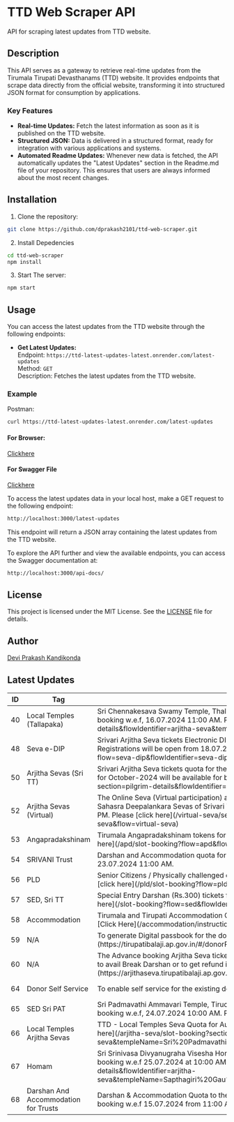 # TTD Web Scraper API

API for scraping latest updates from TTD website.

## Description

This API serves as a gateway to retrieve real-time updates from the Tirumala Tirupati Devasthanams (TTD) website. It provides endpoints that scrape data directly from the official website, transforming it into structured JSON format for consumption by applications.

### Key Features

- **Real-time Updates:** Fetch the latest information as soon as it is published on the TTD website.
- **Structured JSON:** Data is delivered in a structured format, ready for integration with various applications and systems.
- **Automated Readme Updates:** Whenever new data is fetched, the API automatically updates the "Latest Updates" section in the Readme.md file of your repository. This ensures that users are always informed about the most recent changes.

## Installation

1. Clone the repository:

```bash
git clone https://github.com/dprakash2101/ttd-web-scraper.git
```

2. Install Depedencies

```bash
cd ttd-web-scraper
npm install
```

3. Start The server:

```bash
npm start
```



## Usage

You can access the latest updates from the TTD website through the following endpoints:

- **Get Latest Updates:**  
  Endpoint: `https://ttd-latest-updates-latest.onrender.com/latest-updates`  
  Method: `GET`  
  Description: Fetches the latest updates from the TTD website.

### Example
Postman:
```bash
curl https://ttd-latest-updates-latest.onrender.com/latest-updates
```
#### For Browser:
 [Clickhere](https://ttd-latest-updates-latest.onrender.com/latest-updates)

 #### For Swagger File
 [Clickhere](https://ttd-latest-updates-latest.onrender.com/api-docs/)


To access the latest updates data in your local host, make a GET request to the following endpoint:

```bash
http://localhost:3000/latest-updates
```
This endpoint will return a JSON array containing the latest updates from the TTD website.

To explore the API further and view the available endpoints, you can access the Swagger documentation at:

```bash
http://localhost:3000/api-docs/
```

## License

This project is licensed under the MIT License. See the [LICENSE](LICENSE) file for details.

## Author

[Devi Prakash Kandikonda](https://github.com/dprakash2101)

## Latest Updates
<table><thead><tr><th>ID</th><th>Tag</th><th>Data</th><th>Published At</th></tr></thead><tbody><tr><td>40</td><td>Local Temples (Tallapaka)</td><td>Sri Chennakesava Swamy Temple, Thallapaka  Arjitha Kalyanotsavam (Rs. 300/-) tickets on  22-July-2024 will be available for booking w.e.f, 16.07.2024 11:00 AM.
Please [click here](/arjitha-seva/slot-booking?section=pilgrim-details&flowIdentifier=arjitha-seva&templeName=Sri%20Chennakeshava%20Swamy%20Temple&sevaName=All)</td><td>2024-07-14T03:33:14.026Z</td></tr><tr><td>48</td><td>Seva e-DIP</td><td>Srivari Arjitha Seva tickets Electronic DIP Registrations for October-2024 will be available w.e.f  18.07.2024 10:00 AM. Registrations will be open from 18.07.2024 10:00 AM to 20.07.2024 10:00 AM. Please [Click Here](/seva-dip/dashboard?flow=seva-dip&flowIdentifier=seva-dip)</td><td>2024-07-14T13:15:12.456Z</td></tr><tr><td>50</td><td>Arjitha Sevas (Sri TT)</td><td>Srivari Arjitha Seva tickets quota for the Sevas like Kalyanam, Unjal Seva, Arjitha Brahmotsavam, and Sahasra Deepalankara Seva for October-2024 will be available for booking w.e.f. 22.07.2024 10:00 AM.
Please [click here](/arjitha-seva/slot-booking?section=pilgrim-details&flowIdentifier=arjitha-seva&flow=arjitha-seva)</td><td>2024-07-14T13:15:54.612Z</td></tr><tr><td>52</td><td>Arjitha Sevas (Virtual)</td><td>The Online Seva (Virtual participation) and connected Darshan quota for Kalyanothsavam, Unjal Seva, Arjitha Brahmotsavam & Sahasra Deepalankara Sevas of Srivari Temple, Tirumala for October-2024 will be available for booking w.e.f. 22.07.2024 3:00 PM.
Please [click here](/virtual-seva/seva-instructions?templeName=%27Srivari%20Temple%27&flowIdentifier=virtual-seva&flow=virtual-seva)</td><td>2024-04-16T06:41:06.744Z</td></tr><tr><td>53</td><td>Angapradakshinam</td><td>Tirumala Angapradakshinam tokens for October-2024 will be available for booking w.e.f. 23.07.2024 10:00 AM. Please [click here](/apd/slot-booking?flow=apd&flowIdentifier=apd)</td><td>2024-07-14T13:16:46.057Z</td></tr><tr><td>54</td><td>SRIVANI Trust</td><td>Darshan and Accommodation quota for October-2024 to the SRIVANI Trust Donors will be available for booking w.e.f. 23.07.2024 11:00 AM.</td><td>2024-07-14T13:17:35.581Z</td></tr><tr><td>56</td><td>PLD</td><td>Senior Citizens / Physically challenged quota for October-2024 will be available for booking w.e.f. 23.07.2024 3:00 PM.
Please [click here](/pld/slot-booking?flow=pld&flowIdentifier=pld)</td><td>2024-07-14T13:17:55.240Z</td></tr><tr><td>57</td><td>SED, Sri TT</td><td>Special Entry Darshan (Rs.300) tickets for October-2024 will be available for booking w.e.f. 24.07.2024 10:00 AM. Please [click here](/slot-booking?flow=sed&flowIdentifier=sed)</td><td>2024-07-14T13:18:23.398Z</td></tr><tr><td>58</td><td>Accommodation</td><td>Tirumala and Tirupati Accommodation Quota for October-2024 will be available for booking w.e.f. 24.07.2024 03:00 PM. Please [Click Here](/accommodation/instructions?flow=acc&flowIdentifier=acc)</td><td>2024-06-12T11:22:06.189Z</td></tr><tr><td>59</td><td>N/A</td><td>To generate Digital passbook for the donations made before September 2016, please [click here](https://tirupatibalaji.ap.gov.in/#/donorPassbook).</td><td>2023-11-22T14:20:06.620Z</td></tr><tr><td>60</td><td>N/A</td><td>The Advance booking Arjitha Seva ticket holders of Sahasrakalasabhishekam, Vishesha Pooja, Nijapada darshanam are requested to avail Break Darshan or to get refund instead of Seva for their booking made in advance. Please [click here](https://arjithaseva.tirupatibalaji.ap.gov.in/#/) to avail break darshan or to get refund.</td><td>2023-11-22T14:20:16.980Z</td></tr><tr><td>64</td><td>Donor Self Service</td><td>To enable self service for the existing donors, please [Click here](https://tirupatibalaji.ap.gov.in/#/donorSelfservice).</td><td>2024-01-16T05:12:09.518Z</td></tr><tr><td>65</td><td>SED Sri PAT</td><td>Sri Padmavathi Ammavari Temple, Tiruchanoor Special Entry Darshan (Rs. 200/-) tickets for August-2024 will be available for booking w.e.f, 24.07.2024 10:00 AM. Please [click here](/spat/slot-booking?flow=spat&flowIdentifier=spat)</td><td>2024-02-24T06:50:05.802Z</td></tr><tr><td>66</td><td>Local Temples Arjitha Sevas</td><td>TTD - Local Temples Seva Quota for August-2024 will be available for booking w.e.f 25.07.2024 at 10:00 AM.
Please [click here](/arjitha-seva/slot-booking?section=pilgrim-details&flowIdentifier=arjitha-seva&templeName=Sri%20Padmavathi%20Ammavari%20Temple&sevaName=All)</td><td>2024-06-12T11:22:52.407Z</td></tr><tr><td>67</td><td>Homam</td><td>Sri Srinivasa Divyanugraha Visesha Homam at Saptha Gau Pradakshina Shala, Alipiri tickets for August-2024 are available for booking w.e.f 25.07.2024 at 10:00 AM. Please [click here](/arjitha-seva/slot-booking?section=pilgrim-details&flowIdentifier=arjitha-seva&templeName=Sapthagiri%20Gau%20Pradakshina%20Shala&sevaName=Sri%20Srinivasa%20Divyaanugraha%20Homam)</td><td>2024-03-16T11:51:30.110Z</td></tr><tr><td>68</td><td>Darshan And Accommodation for Trusts</td><td>Darshan & Accommodation Quota to the Trusts / Schemes Donors for the month of SEPTEMBER - 2024 will be available for booking w.e.f 15.07.2024 from 11:00 AM onwards.</td><td>2024-05-25T06:41:29.714Z</td></tr></tbody></table>
